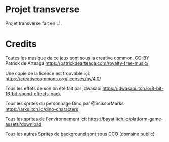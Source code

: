 # Projet transverse
Projet transverse fait en L1.

# Credits
Toutes les musique de ce jeux sont sous la creative common.
CC-BY Patrick de Arteaga
https://patrickdearteaga.com/royalty-free-music/

Une copie de la licence est trouvable içi: https://creativecommons.org/licenses/by/4.0/

Tous les effets de son on été fait par jdwasabi
https://jdwasabi.itch.io/8-bit-16-bit-sound-effects-pack

Tous les sprites du personnage Dino par @ScissorMarks
https://arks.itch.io/dino-characters

Tous les sprites de l'environnement içi: https://bayat.itch.io/platform-game-assets?download

Tous les autres Sprites de background sont sous CCO (domaine public)
